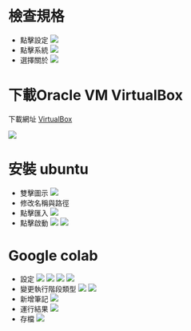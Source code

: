 # 檢查規格
- 點擊設定
![](https://github.com/4100E020/homework/blob/21508344e9db8974a641e60a01d14aa6eae4ed7b/%E8%B3%87%E8%A8%8A%E6%A6%82%E8%AB%96/20210915/%E5%9C%96%E7%89%87/%E9%96%8B%E5%A7%8B%E9%81%B8%E5%96%AE.png)
- 點擊系統
![](https://github.com/4100E020/homework/blob/21508344e9db8974a641e60a01d14aa6eae4ed7b/%E8%B3%87%E8%A8%8A%E6%A6%82%E8%AB%96/20210915/%E5%9C%96%E7%89%87/%E7%B3%BB%E7%B5%B1.png)
- 選擇關於
![](https://github.com/4100E020/homework/blob/21508344e9db8974a641e60a01d14aa6eae4ed7b/%E8%B3%87%E8%A8%8A%E6%A6%82%E8%AB%96/20210915/%E5%9C%96%E7%89%87/%E8%A6%8F%E6%A0%BC.png)



# 下載Oracle VM VirtualBox

下載網址 [VirtualBox](https://www.virtualbox.org/wiki/Downloads)

![](https://github.com/4100E020/homework/blob/21508344e9db8974a641e60a01d14aa6eae4ed7b/%E8%B3%87%E8%A8%8A%E6%A6%82%E8%AB%96/20210915/%E5%9C%96%E7%89%87/VirtualBox%20download.png)

# 安裝 ubuntu
- 雙擊圖示
![](https://github.com/4100E020/homework/blob/2f545c373dfc758e256a6256433223c51cf55bb2/%E8%B3%87%E8%A8%8A%E6%A6%82%E8%AB%96/20210915/%E5%9C%96%E7%89%87/%E9%9B%99%E6%93%8A.png)
- 修改名稱與路徑
- 點擊匯入
![](https://github.com/4100E020/homework/blob/2f545c373dfc758e256a6256433223c51cf55bb2/%E8%B3%87%E8%A8%8A%E6%A6%82%E8%AB%96/20210915/%E5%9C%96%E7%89%87/%E4%BF%AE%E6%94%B9%E5%90%8D%E7%A8%B1%E8%88%87%E8%B7%AF%E5%BE%91.png)
- 點擊啟動
![](https://github.com/4100E020/homework/blob/2f545c373dfc758e256a6256433223c51cf55bb2/%E8%B3%87%E8%A8%8A%E6%A6%82%E8%AB%96/20210915/%E5%9C%96%E7%89%87/%E5%95%9F%E5%8B%95.png)
![](https://github.com/4100E020/homework/blob/29ae04cba87c086008393ecbe4a7a59f8e61e02c/%E8%B3%87%E8%A8%8A%E6%A6%82%E8%AB%96/20210915/%E5%9C%96%E7%89%87/ubuntu%E7%95%AB%E9%9D%A2.png)

# Google colab

- 設定
![](https://github.com/4100E020/homework/blob/e7d6e4709487ca498a5836ac8ae92612544566cd/%E8%B3%87%E8%A8%8A%E6%A6%82%E8%AB%96/20210915/%E5%9C%96%E7%89%87/Google%20colab%20%E8%A8%AD%E5%AE%9A.png)
![](https://github.com/4100E020/homework/blob/d1600518ddb6d329eadd093d7ae45a773bfa1395/%E8%B3%87%E8%A8%8A%E6%A6%82%E8%AB%96/20210915/%E5%9C%96%E7%89%87/%E8%A8%AD%E5%AE%9A1.png)
![](https://github.com/4100E020/homework/blob/d1600518ddb6d329eadd093d7ae45a773bfa1395/%E8%B3%87%E8%A8%8A%E6%A6%82%E8%AB%96/20210915/%E5%9C%96%E7%89%87/%E8%A8%AD%E5%AE%9A2.png)
![](https://github.com/4100E020/homework/blob/d1600518ddb6d329eadd093d7ae45a773bfa1395/%E8%B3%87%E8%A8%8A%E6%A6%82%E8%AB%96/20210915/%E5%9C%96%E7%89%87/%E8%A8%AD%E5%AE%9A3.png)
- 變更執行階段類型
![](https://github.com/4100E020/homework/blob/d1600518ddb6d329eadd093d7ae45a773bfa1395/%E8%B3%87%E8%A8%8A%E6%A6%82%E8%AB%96/20210915/%E5%9C%96%E7%89%87/%E8%AE%8A%E6%9B%B4%E5%9F%B7%E8%A1%8C%E9%9A%8E%E6%AE%B5%E9%A1%9E%E5%9E%8B.png)
![](https://github.com/4100E020/homework/blob/d1600518ddb6d329eadd093d7ae45a773bfa1395/%E8%B3%87%E8%A8%8A%E6%A6%82%E8%AB%96/20210915/%E5%9C%96%E7%89%87/%E8%AE%8A%E6%9B%B4%E5%9F%B7%E8%A1%8C%E9%9A%8E%E6%AE%B5%E9%A1%9E%E5%9E%8B2.png)  
- 新增筆記
![](https://github.com/4100E020/homework/blob/d1600518ddb6d329eadd093d7ae45a773bfa1395/%E8%B3%87%E8%A8%8A%E6%A6%82%E8%AB%96/20210915/%E5%9C%96%E7%89%87/Google%20colab%20%E6%96%B0%E5%A2%9E%E7%AD%86%E8%A8%98.png)  
- 運行結果
![](https://github.com/4100E020/homework/blob/d1600518ddb6d329eadd093d7ae45a773bfa1395/%E8%B3%87%E8%A8%8A%E6%A6%82%E8%AB%96/20210915/%E5%9C%96%E7%89%87/%E9%81%8B%E8%A1%8C%E7%B5%90%E6%9E%9C.png)
- 存檔
![](https://github.com/4100E020/homework/blob/d1600518ddb6d329eadd093d7ae45a773bfa1395/%E8%B3%87%E8%A8%8A%E6%A6%82%E8%AB%96/20210915/%E5%9C%96%E7%89%87/%E5%AD%98%E6%AA%94.png)
